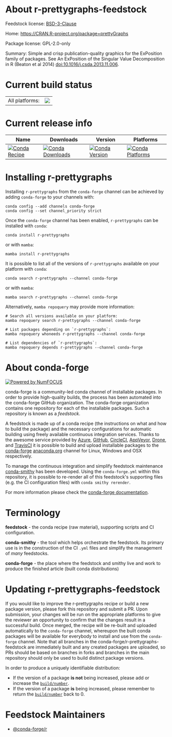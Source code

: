 About r-prettygraphs-feedstock
==============================

Feedstock license: [BSD-3-Clause](https://github.com/conda-forge/r-prettygraphs-feedstock/blob/main/LICENSE.txt)

Home: https://CRAN.R-project.org/package=prettyGraphs

Package license: GPL-2.0-only

Summary: Simple and crisp publication-quality graphics for the ExPosition family of packages. See An ExPosition of the Singular Value Decomposition in R (Beaton et al 2014) <doi:10.1016/j.csda.2013.11.006>.

Current build status
====================


<table><tr><td>All platforms:</td>
    <td>
      <a href="https://dev.azure.com/conda-forge/feedstock-builds/_build/latest?definitionId=6308&branchName=main">
        <img src="https://dev.azure.com/conda-forge/feedstock-builds/_apis/build/status/r-prettygraphs-feedstock?branchName=main">
      </a>
    </td>
  </tr>
</table>

Current release info
====================

| Name | Downloads | Version | Platforms |
| --- | --- | --- | --- |
| [![Conda Recipe](https://img.shields.io/badge/recipe-r--prettygraphs-green.svg)](https://anaconda.org/conda-forge/r-prettygraphs) | [![Conda Downloads](https://img.shields.io/conda/dn/conda-forge/r-prettygraphs.svg)](https://anaconda.org/conda-forge/r-prettygraphs) | [![Conda Version](https://img.shields.io/conda/vn/conda-forge/r-prettygraphs.svg)](https://anaconda.org/conda-forge/r-prettygraphs) | [![Conda Platforms](https://img.shields.io/conda/pn/conda-forge/r-prettygraphs.svg)](https://anaconda.org/conda-forge/r-prettygraphs) |

Installing r-prettygraphs
=========================

Installing `r-prettygraphs` from the `conda-forge` channel can be achieved by adding `conda-forge` to your channels with:

```
conda config --add channels conda-forge
conda config --set channel_priority strict
```

Once the `conda-forge` channel has been enabled, `r-prettygraphs` can be installed with `conda`:

```
conda install r-prettygraphs
```

or with `mamba`:

```
mamba install r-prettygraphs
```

It is possible to list all of the versions of `r-prettygraphs` available on your platform with `conda`:

```
conda search r-prettygraphs --channel conda-forge
```

or with `mamba`:

```
mamba search r-prettygraphs --channel conda-forge
```

Alternatively, `mamba repoquery` may provide more information:

```
# Search all versions available on your platform:
mamba repoquery search r-prettygraphs --channel conda-forge

# List packages depending on `r-prettygraphs`:
mamba repoquery whoneeds r-prettygraphs --channel conda-forge

# List dependencies of `r-prettygraphs`:
mamba repoquery depends r-prettygraphs --channel conda-forge
```


About conda-forge
=================

[![Powered by
NumFOCUS](https://img.shields.io/badge/powered%20by-NumFOCUS-orange.svg?style=flat&colorA=E1523D&colorB=007D8A)](https://numfocus.org)

conda-forge is a community-led conda channel of installable packages.
In order to provide high-quality builds, the process has been automated into the
conda-forge GitHub organization. The conda-forge organization contains one repository
for each of the installable packages. Such a repository is known as a *feedstock*.

A feedstock is made up of a conda recipe (the instructions on what and how to build
the package) and the necessary configurations for automatic building using freely
available continuous integration services. Thanks to the awesome service provided by
[Azure](https://azure.microsoft.com/en-us/services/devops/), [GitHub](https://github.com/),
[CircleCI](https://circleci.com/), [AppVeyor](https://www.appveyor.com/),
[Drone](https://cloud.drone.io/welcome), and [TravisCI](https://travis-ci.com/)
it is possible to build and upload installable packages to the
[conda-forge](https://anaconda.org/conda-forge) [anaconda.org](https://anaconda.org/)
channel for Linux, Windows and OSX respectively.

To manage the continuous integration and simplify feedstock maintenance
[conda-smithy](https://github.com/conda-forge/conda-smithy) has been developed.
Using the ``conda-forge.yml`` within this repository, it is possible to re-render all of
this feedstock's supporting files (e.g. the CI configuration files) with ``conda smithy rerender``.

For more information please check the [conda-forge documentation](https://conda-forge.org/docs/).

Terminology
===========

**feedstock** - the conda recipe (raw material), supporting scripts and CI configuration.

**conda-smithy** - the tool which helps orchestrate the feedstock.
                   Its primary use is in the construction of the CI ``.yml`` files
                   and simplify the management of *many* feedstocks.

**conda-forge** - the place where the feedstock and smithy live and work to
                  produce the finished article (built conda distributions)


Updating r-prettygraphs-feedstock
=================================

If you would like to improve the r-prettygraphs recipe or build a new
package version, please fork this repository and submit a PR. Upon submission,
your changes will be run on the appropriate platforms to give the reviewer an
opportunity to confirm that the changes result in a successful build. Once
merged, the recipe will be re-built and uploaded automatically to the
`conda-forge` channel, whereupon the built conda packages will be available for
everybody to install and use from the `conda-forge` channel.
Note that all branches in the conda-forge/r-prettygraphs-feedstock are
immediately built and any created packages are uploaded, so PRs should be based
on branches in forks and branches in the main repository should only be used to
build distinct package versions.

In order to produce a uniquely identifiable distribution:
 * If the version of a package **is not** being increased, please add or increase
   the [``build/number``](https://docs.conda.io/projects/conda-build/en/latest/resources/define-metadata.html#build-number-and-string).
 * If the version of a package **is** being increased, please remember to return
   the [``build/number``](https://docs.conda.io/projects/conda-build/en/latest/resources/define-metadata.html#build-number-and-string)
   back to 0.

Feedstock Maintainers
=====================

* [@conda-forge/r](https://github.com/orgs/conda-forge/teams/r/)

